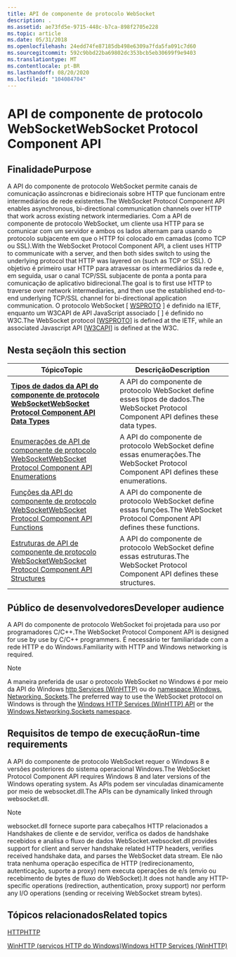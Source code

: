 ```yaml
---
title: API de componente de protocolo WebSocket
description: .
ms.assetid: ae73fd5e-9715-448c-b7ca-898f2705e228
ms.topic: article
ms.date: 05/31/2018
ms.openlocfilehash: 24edd74fe87185db498e6309a7fda5fa091c7d60
ms.sourcegitcommit: 592c9bbd22ba69802dc353bcb5eb30699f9e9403
ms.translationtype: MT
ms.contentlocale: pt-BR
ms.lasthandoff: 08/20/2020
ms.locfileid: "104084704"
---
```

# <a name="websocket-protocol-component-api"></a><span data-ttu-id="54ac2-103">API de componente de protocolo WebSocket</span><span class="sxs-lookup"><span data-stu-id="54ac2-103">WebSocket Protocol Component API</span></span>

## <a name="purpose"></a><span data-ttu-id="54ac2-104">Finalidade</span><span class="sxs-lookup"><span data-stu-id="54ac2-104">Purpose</span></span>

<span data-ttu-id="54ac2-105">A API do componente de protocolo WebSocket permite canais de comunicação assíncronas e bidirecionais sobre HTTP que funcionam entre intermediários de rede existentes.</span><span class="sxs-lookup"><span data-stu-id="54ac2-105">The WebSocket Protocol Component API enables asynchronous, bi-directional communication channels over HTTP that work across existing network intermediaries.</span></span> <span data-ttu-id="54ac2-106">Com a API de componente de protocolo WebSocket, um cliente usa HTTP para se comunicar com um servidor e ambos os lados alternam para usando o protocolo subjacente em que o HTTP foi colocado em camadas (como TCP ou SSL).</span><span class="sxs-lookup"><span data-stu-id="54ac2-106">With the WebSocket Protocol Component API, a client uses HTTP to communicate with a server, and then both sides switch to using the underlying protocol that HTTP was layered on (such as TCP or SSL).</span></span> <span data-ttu-id="54ac2-107">O objetivo é primeiro usar HTTP para atravessar os intermediários da rede e, em seguida, usar o canal TCP/SSL subjacente de ponta a ponta para comunicação de aplicativo bidirecional.</span><span class="sxs-lookup"><span data-stu-id="54ac2-107">The goal is to first use HTTP to traverse over network intermediaries, and then use the established end-to-end underlying TCP/SSL channel for bi-directional application communication.</span></span> <span data-ttu-id="54ac2-108">O protocolo WebSocket \[ [WSPROTO](https://tools.ietf.org/html/rfc6455) \] é definido na IETF, enquanto um W3CAPI de API JavaScript associado \[ [](https://dev.w3.org/html5/websockets/) \] é definido no W3C.</span><span class="sxs-lookup"><span data-stu-id="54ac2-108">The WebSocket protocol \[[WSPROTO](https://tools.ietf.org/html/rfc6455)\] is defined at the IETF, while an associated Javascript API \[[W3CAPI](https://dev.w3.org/html5/websockets/)\] is defined at the W3C.</span></span>

## <a name="in-this-section"></a><span data-ttu-id="54ac2-109">Nesta seção</span><span class="sxs-lookup"><span data-stu-id="54ac2-109">In this section</span></span>



| <span data-ttu-id="54ac2-110">Tópico</span><span class="sxs-lookup"><span data-stu-id="54ac2-110">Topic</span></span>                                                                                                          | <span data-ttu-id="54ac2-111">Descrição</span><span class="sxs-lookup"><span data-stu-id="54ac2-111">Description</span></span>                                                                 |
|----------------------------------------------------------------------------------------------------------------|-----------------------------------------------------------------------------|
| [<span data-ttu-id="54ac2-112">**Tipos de dados da API do componente de protocolo WebSocket**</span><span class="sxs-lookup"><span data-stu-id="54ac2-112">**WebSocket Protocol Component API Data Types**</span></span>](web-socket-protocol-component-api-data-types.md)<br/> | <span data-ttu-id="54ac2-113">A API do componente de protocolo WebSocket define esses tipos de dados.</span><span class="sxs-lookup"><span data-stu-id="54ac2-113">The WebSocket Protocol Component API defines these data types.</span></span><br/>   |
| [<span data-ttu-id="54ac2-114">Enumerações de API de componente de protocolo WebSocket</span><span class="sxs-lookup"><span data-stu-id="54ac2-114">WebSocket Protocol Component API Enumerations</span></span>](web-socket-protocol-component-api-enumerations.md)<br/> | <span data-ttu-id="54ac2-115">A API do componente de protocolo WebSocket define essas enumerações.</span><span class="sxs-lookup"><span data-stu-id="54ac2-115">The WebSocket Protocol Component API defines these enumerations.</span></span><br/> |
| [<span data-ttu-id="54ac2-116">Funções da API do componente de protocolo WebSocket</span><span class="sxs-lookup"><span data-stu-id="54ac2-116">WebSocket Protocol Component API Functions</span></span>](web-socket-protocol-component-api-functions.md)<br/>       | <span data-ttu-id="54ac2-117">A API do componente de protocolo WebSocket define essas funções.</span><span class="sxs-lookup"><span data-stu-id="54ac2-117">The WebSocket Protocol Component API defines these functions.</span></span><br/>    |
| [<span data-ttu-id="54ac2-118">Estruturas de API de componente de protocolo WebSocket</span><span class="sxs-lookup"><span data-stu-id="54ac2-118">WebSocket Protocol Component API Structures</span></span>](web-socket-protocol-component-api-structures.md)<br/>     | <span data-ttu-id="54ac2-119">A API do componente de protocolo WebSocket define essas estruturas.</span><span class="sxs-lookup"><span data-stu-id="54ac2-119">The WebSocket Protocol Component API defines these structures.</span></span><br/>   |



 

## <a name="developer-audience"></a><span data-ttu-id="54ac2-120">Público de desenvolvedores</span><span class="sxs-lookup"><span data-stu-id="54ac2-120">Developer audience</span></span>

<span data-ttu-id="54ac2-121">A API do componente de protocolo WebSocket foi projetada para uso por programadores C/C++.</span><span class="sxs-lookup"><span data-stu-id="54ac2-121">The WebSocket Protocol Component API is designed for use by use by C/C++ programmers.</span></span> <span data-ttu-id="54ac2-122">É necessário ter familiaridade com a rede HTTP e do Windows.</span><span class="sxs-lookup"><span data-stu-id="54ac2-122">Familiarity with HTTP and Windows networking is required.</span></span>

> [!Note]  
> <span data-ttu-id="54ac2-123">A maneira preferida de usar o protocolo WebSocket no Windows é por meio da API do Windows [http Services (WinHTTP)](/windows/desktop/WinHttp/winhttp-start-page) ou do [namespace Windows. Networking. Sockets](/uwp/api/Windows.Networking.Sockets).</span><span class="sxs-lookup"><span data-stu-id="54ac2-123">The preferred way to use the WebSocket protocol on Windows is through the [Windows HTTP Services (WinHTTP) API](/windows/desktop/WinHttp/winhttp-start-page) or the [Windows.Networking.Sockets namespace](/uwp/api/Windows.Networking.Sockets).</span></span>

 

## <a name="run-time-requirements"></a><span data-ttu-id="54ac2-124">Requisitos de tempo de execução</span><span class="sxs-lookup"><span data-stu-id="54ac2-124">Run-time requirements</span></span>

<span data-ttu-id="54ac2-125">A API do componente de protocolo WebSocket requer o Windows 8 e versões posteriores do sistema operacional Windows.</span><span class="sxs-lookup"><span data-stu-id="54ac2-125">The WebSocket Protocol Component API requires Windows 8 and later versions of the Windows operating system.</span></span> <span data-ttu-id="54ac2-126">As APIs podem ser vinculadas dinamicamente por meio de websocket.dll.</span><span class="sxs-lookup"><span data-stu-id="54ac2-126">The APIs can be dynamically linked through websocket.dll.</span></span>

> [!Note]  
> <span data-ttu-id="54ac2-127">websocket.dll fornece suporte para cabeçalhos HTTP relacionados a Handshakes de cliente e de servidor, verifica os dados de handshake recebidos e analisa o fluxo de dados WebSocket.</span><span class="sxs-lookup"><span data-stu-id="54ac2-127">websocket.dll provides support for client and server handshake related HTTP headers, verifies received handshake data, and parses the WebSocket data stream.</span></span> <span data-ttu-id="54ac2-128">Ele não trata nenhuma operação específica de HTTP (redirecionamento, autenticação, suporte a proxy) nem executa operações de e/s (envio ou recebimento de bytes de fluxo do WebSocket).</span><span class="sxs-lookup"><span data-stu-id="54ac2-128">It does not handle any HTTP-specific operations (redirection, authentication, proxy support) nor perform any I/O operations (sending or receiving WebSocket stream bytes).</span></span>

 

## <a name="related-topics"></a><span data-ttu-id="54ac2-129">Tópicos relacionados</span><span class="sxs-lookup"><span data-stu-id="54ac2-129">Related topics</span></span>

<dl> <dt>

[<span data-ttu-id="54ac2-130">HTTP</span><span class="sxs-lookup"><span data-stu-id="54ac2-130">HTTP</span></span>](/windows/desktop/Http/http-api-start-page)
</dt> <dt>

[<span data-ttu-id="54ac2-131">WinHTTP (serviços HTTP do Windows)</span><span class="sxs-lookup"><span data-stu-id="54ac2-131">Windows HTTP Services (WinHTTP)</span></span>](/windows/desktop/WinHttp/winhttp-start-page)
</dt> </dl>

 

